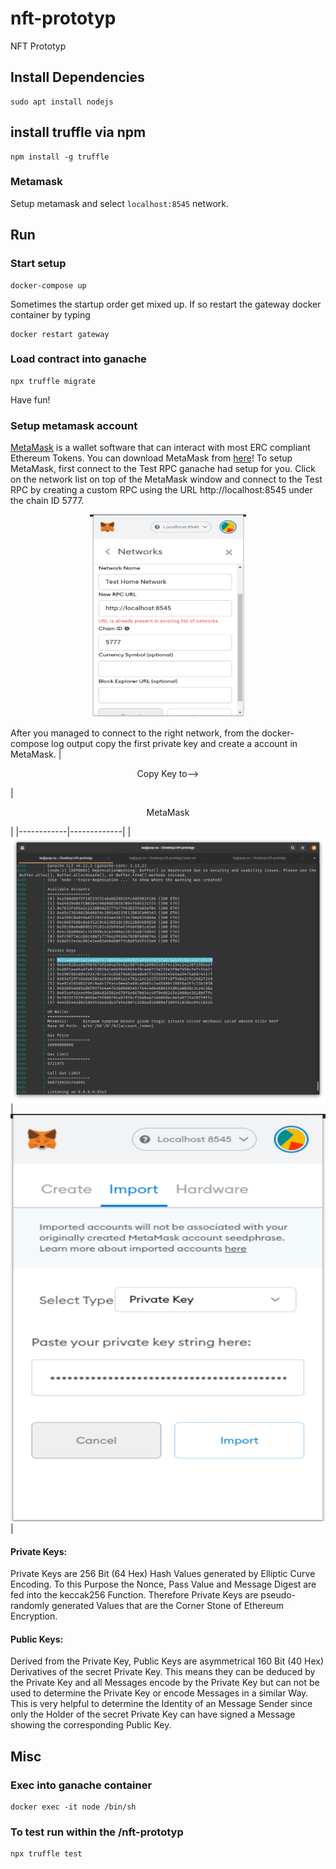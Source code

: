 # nft-prototyp

NFT Prototyp


## Install Dependencies

```
sudo apt install nodejs
```

## install truffle via npm

```
npm install -g truffle
```

### Metamask

Setup metamask and select `localhost:8545` network.

## Run

### Start setup
```
docker-compose up
```
Sometimes the startup order get mixed up. If so restart the gateway docker container by typing
```
docker restart gateway
```

### Load contract into ganache
```
npx truffle migrate
```
Have fun!

### Setup metamask account

[MetaMask](https://metamask.io/) is a wallet software that can interact with most ERC compliant Ethereum Tokens. You can download MetaMask from [here](https://metamask.io/download.html)!
To setup MetaMask, first connect to the Test RPC ganache had setup for you. Click on the network list on top of the MetaMask window and connect to the Test RPC by creating a custom RPC using the URL http://localhost:8545 under the chain ID 5777.

<p align="center"><img src="/img/rpc.png" width="250"></p>

After you managed to connect to the right network, from the docker-compose log output copy the first private key and create a account in MetaMask.
|<p align="center">Copy Key to--></p>|<p align="center">MetaMask</p>|
|------------|-------------|
|<img src="/img/ganache_log.png">|<img src="/img/wallet.png">|

#### Private Keys:
Private Keys are 256 Bit (64 Hex) Hash Values generated by Elliptic Curve Encoding. To this Purpose the Nonce, Pass Value and Message Digest are fed into the keccak256 Function. Therefore Private Keys are pseudo-randomly generated Values that are the Corner Stone of Ethereum Encryption.

#### Public Keys:
Derived from the Private Key, Public Keys are asymmetrical 160 Bit (40 Hex) Derivatives of the secret Private Key. This means they can be deduced by the Private Key and all Messages encode by the Private Key but can not be used to determine the Private Key or encode Messages in a similar Way. This is very helpful to determine the Identity of an Message Sender since only the Holder of the secret Private Key can have signed a Message showing the corresponding Public Key.



## Misc
### Exec into ganache container

```
docker exec -it node /bin/sh
```

### To test run within the /nft-prototyp

```
npx truffle test
```
